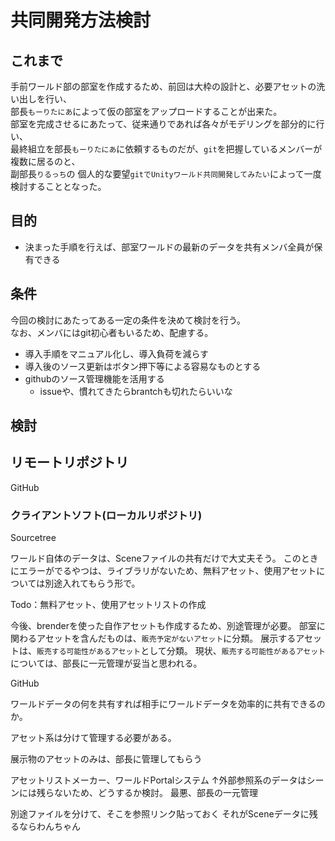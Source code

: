 # 共同開発方法検討

## これまで

手前ワールド部の部室を作成するため、前回は大枠の設計と、必要アセットの洗い出しを行い、  
部長`もーりたにあ`によって仮の部室をアップロードすることが出来た。  
部室を完成させるにあたって、従来通りであれば各々がモデリングを部分的に行い、  
最終組立を部長`もーりたにあ`に依頼するものだが、`git`を把握しているメンバーが複数に居るのと、  
副部長`りるっち`の 個人的な要望`gitでUnityワールド共同開発してみたい`によって一度検討することとなった。

## 目的

- 決まった手順を行えば、部室ワールドの最新のデータを共有メンバ全員が保有できる

## 条件

今回の検討にあたってある一定の条件を決めて検討を行う。  
なお、メンバにはgit初心者もいるため、配慮する。  

- 導入手順をマニュアル化し、導入負荷を減らす
- 導入後のソース更新はボタン押下等による容易なものとする
- githubのソース管理機能を活用する
  - issueや、慣れてきたらbrantchも切れたらいいな

## 検討

## リモートリポジトリ

GitHub

### クライアントソフト(ローカルリポジトリ)

Sourcetree


ワールド自体のデータは、Sceneファイルの共有だけで大丈夫そう。
このときにエラーがでるやつは、ライブラリがないため、無料アセット、使用アセットについては別途入れてもらう形で。

Todo：無料アセット、使用アセットリストの作成

今後、brenderを使った自作アセットも作成するため、別途管理が必要。
部室に関わるアセットを含んだものは、`販売予定がないアセット`に分類。
展示するアセットは、`販売する可能性があるアセット`として分類。
現状、`販売する可能性があるアセット`については、部長に一元管理が妥当と思われる。


GitHub


ワールドデータの何を共有すれば相手にワールドデータを効率的に共有できるのか。

アセット系は分けて管理する必要がある。



展示物のアセットのみは、部長に管理してもらう

アセットリストメーカー、ワールドPortalシステム
↑外部参照系のデータはシーンには残らないため、どうするか検討。
最悪、部長の一元管理

別途ファイルを分けて、そこを参照リンク貼っておく
それがSceneデータに残るならわんちゃん
